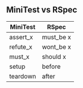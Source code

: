 ## MiniTest vs RSpec

| MiniTest | RSpec |
| --|--| 
| assert_x | must_be x |
| refute_x | wont_be x |
| must_x | should  x|
| setup | before |
| teardown | after |


